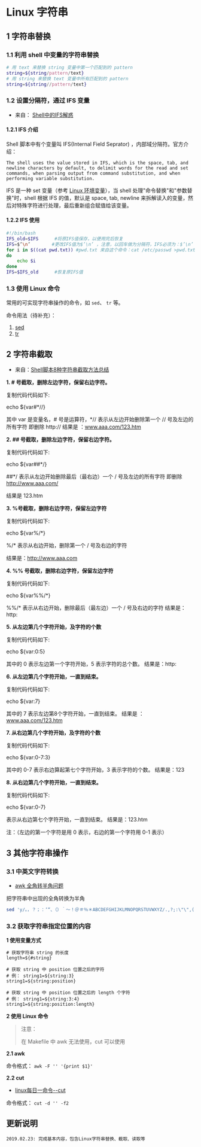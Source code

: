 # Linux 字符串

## 1 字符串替换

### 1.1 利用 shell 中变量的字符串替换

```bash
# 用 text 来替换 string 变量中第一个匹配到的 pattern
string=${string/pattern/text}
# 用 string 来替换 text 变量中所有匹配到的 pattern
string=${string//pattern/text}
```

### 1.2 设置分隔符，通过 IFS 变量

* 来自： [Shell中的IFS解惑](https://blog.csdn.net/whuslei/article/details/7187639)

#### 1.2.1 IFS 介绍

Shell 脚本中有个变量叫 IFS(Internal Field Seprator) ，内部域分隔符。官方介绍：

`The shell uses the value stored in IFS, which is the space, tab, and newline characters by default, to delimit words for the read and set commands, when parsing output from command substitution, and when performing variable substitution.`

IFS 是一种 set 变量（参考 [Linux 环境变量](../linux-environment-variable.md)），当 shell 处理"命令替换"和"参数替换"时，shell 根据 IFS 的值，默认是 space, tab, newline 来拆解读入的变量，然后对特殊字符进行处理，最后重新组合赋值给该变量。

#### 1.2.2 IFS 使用

```bash
#!/bin/bash
IFS_old=$IFS      #将原IFS值保存，以便用完后恢复
IFS=$’\n’        #更改IFS值为$’\n’ ，注意，以回车做为分隔符，IFS必须为：$’\n’
for i in $((cat pwd.txt)) #pwd.txt 来自这个命令：cat /etc/passwd >pwd.txt
do
    echo $i
done
IFS=$IFS_old      #恢复原IFS值
```

### 1.3 使用 Linux 命令

常用的可实现字符串操作的命令，如 `sed`、 `tr` 等。

命令用法（待补充）：

1. [sed]()
2. [tr]()

## 2 字符串截取

* 来自：[Shell脚本8种字符串截取方法总结](https://www.jb51.net/article/56563.htm)

**1. # 号截取，删除左边字符，保留右边字符。**

复制代码代码如下:

echo ${var#*//}

其中 var 是变量名，# 号是运算符，*// 表示从左边开始删除第一个 // 号及左边的所有字符
即删除 http://
结果是 ：www.aaa.com/123.htm

**2. ## 号截取，删除左边字符，保留右边字符。**

复制代码代码如下:

echo ${var##*/}

\##*/ 表示从左边开始删除最后（最右边）一个 / 号及左边的所有字符
即删除 http://www.aaa.com/

结果是 123.htm

**3. %号截取，删除右边字符，保留左边字符**

复制代码代码如下:

echo ${var%/*}

%/* 表示从右边开始，删除第一个 / 号及右边的字符

结果是：http://www.aaa.com

**4. %% 号截取，删除右边字符，保留左边字符**

复制代码代码如下:

echo ${var%%/*}

%%/* 表示从右边开始，删除最后（最左边）一个 / 号及右边的字符
结果是：http:

**5. 从左边第几个字符开始，及字符的个数**

复制代码代码如下:

echo ${var:0:5}

其中的 0 表示左边第一个字符开始，5 表示字符的总个数。
结果是：http:

**6. 从左边第几个字符开始，一直到结束。**

复制代码代码如下:

echo ${var:7}

其中的 7 表示左边第8个字符开始，一直到结束。
结果是 ：www.aaa.com/123.htm

**7. 从右边第几个字符开始，及字符的个数**

复制代码代码如下:

echo ${var:0-7:3}

其中的 0-7 表示右边算起第七个字符开始，3 表示字符的个数。
结果是：123

**8. 从右边第几个字符开始，一直到结束。**

复制代码代码如下:

echo ${var:0-7}

表示从右边第七个字符开始，一直到结束。
结果是：123.htm

注：（左边的第一个字符是用 0 表示，右边的第一个字符用 0-1 表示）

## 3 其他字符串操作

### 3.1 中英文字符转换

* [awk 全角转半角问题](https://segmentfault.com/q/1010000000492605)

把字符串中出现的全角转换为半角

```bash
sed 'y/。，？；：‘“、（）｀～！＠＃％＊ABCDEFGHIJKLMNOPQRSTUVWXYZ/.,?;:\"\",()`~!@#%*abcdefghijklmnopqrstuvwxyz/'
```

### 3.2 获取字符串指定位置的内容

**1 使用变量方式**

```shell
# 获取字符串 string 的长度
length=${#string}

# 获取 string 中 position 位置之后的字符
# 例： string1=${string:3}
string1=${string:position}

# 获取 string 中 position 位置之后的 length 个字符
# 例： string1=${string:3:4}
string1=${string:position:length} 
```

**2 使用 Linux 命令**

> 注意：
>
> 在 Makefile 中 awk 无法使用，cut 可以使用

**2.1 awk**

命令格式： `awk -F '' '{print $1}'`

**2.2 cut**

* [linux每日一命令--cut](https://www.cnblogs.com/Hobbies/articles/4527447.html)

命令格式： `cut -d '' -f2`



## 更新说明

```
2019.02.23: 完成基本内容，包含Linux字符串替换、截取、读取等
```

